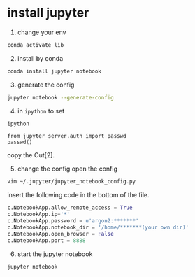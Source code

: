 # install jupyter

1. change your env
```bash
conda activate lib
```

2. install by conda
```bash
conda install jupyter notebook
```

3. generate the config
```bash
jupyter notebook --generate-config
```

4. in `ipython` to set
```bash
ipython
```
```ipython
from jupyter_server.auth import passwd
passwd()

```
copy the Out[2].

5. change the config
open the config
```bash
vim ~/.jupyter/jupyter_notebook_config.py
```

insert the following code in the bottom of the file.

```python
c.NotebookApp.allow_remote_access = True
c.NotebookApp.ip='*'
c.NotebookApp.password = u'argon2:*******'
c.NotebookApp.notebook_dir = '/home/*******(your own dir)'
c.NotebookApp.open_browser = False
c.NotebookApp.port = 8888

```

6. start the jupyter notebook
```bash
jupyter notebook
```